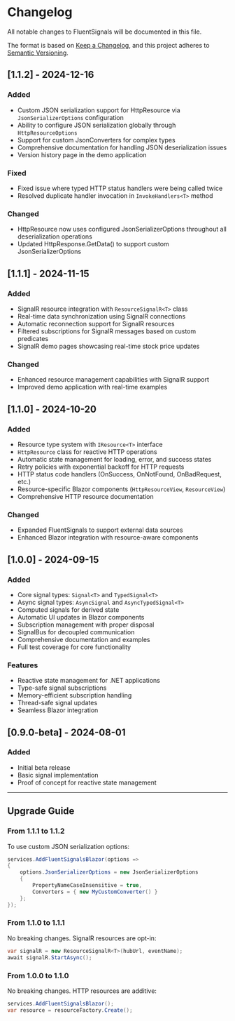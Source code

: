 # Changelog

All notable changes to FluentSignals will be documented in this file.

The format is based on [Keep a Changelog](https://keepachangelog.com/en/1.0.0/),
and this project adheres to [Semantic Versioning](https://semver.org/spec/v2.0.0.html).

## [1.1.2] - 2024-12-16

### Added
- Custom JSON serialization support for HttpResource via `JsonSerializerOptions` configuration
- Ability to configure JSON serialization globally through `HttpResourceOptions`
- Support for custom JsonConverters for complex types
- Comprehensive documentation for handling JSON deserialization issues
- Version history page in the demo application

### Fixed
- Fixed issue where typed HTTP status handlers were being called twice
- Resolved duplicate handler invocation in `InvokeHandlers<T>` method

### Changed
- HttpResource now uses configured JsonSerializerOptions throughout all deserialization operations
- Updated HttpResponse.GetData<T>() to support custom JsonSerializerOptions

## [1.1.1] - 2024-11-15

### Added
- SignalR resource integration with `ResourceSignalR<T>` class
- Real-time data synchronization using SignalR connections
- Automatic reconnection support for SignalR resources
- Filtered subscriptions for SignalR messages based on custom predicates
- SignalR demo pages showcasing real-time stock price updates

### Changed
- Enhanced resource management capabilities with SignalR support
- Improved demo application with real-time examples

## [1.1.0] - 2024-10-20

### Added
- Resource type system with `IResource<T>` interface
- `HttpResource` class for reactive HTTP operations
- Automatic state management for loading, error, and success states
- Retry policies with exponential backoff for HTTP requests
- HTTP status code handlers (OnSuccess, OnNotFound, OnBadRequest, etc.)
- Resource-specific Blazor components (`HttpResourceView`, `ResourceView`)
- Comprehensive HTTP resource documentation

### Changed
- Expanded FluentSignals to support external data sources
- Enhanced Blazor integration with resource-aware components

## [1.0.0] - 2024-09-15

### Added
- Core signal types: `Signal<T>` and `TypedSignal<T>`
- Async signal types: `AsyncSignal` and `AsyncTypedSignal<T>`
- Computed signals for derived state
- Automatic UI updates in Blazor components
- Subscription management with proper disposal
- SignalBus for decoupled communication
- Comprehensive documentation and examples
- Full test coverage for core functionality

### Features
- Reactive state management for .NET applications
- Type-safe signal subscriptions
- Memory-efficient subscription handling
- Thread-safe signal updates
- Seamless Blazor integration

## [0.9.0-beta] - 2024-08-01

### Added
- Initial beta release
- Basic signal implementation
- Proof of concept for reactive state management

---

## Upgrade Guide

### From 1.1.1 to 1.1.2

To use custom JSON serialization options:

```csharp
services.AddFluentSignalsBlazor(options =>
{
    options.JsonSerializerOptions = new JsonSerializerOptions
    {
        PropertyNameCaseInsensitive = true,
        Converters = { new MyCustomConverter() }
    };
});
```

### From 1.1.0 to 1.1.1

No breaking changes. SignalR resources are opt-in:

```csharp
var signalR = new ResourceSignalR<T>(hubUrl, eventName);
await signalR.StartAsync();
```

### From 1.0.0 to 1.1.0

No breaking changes. HTTP resources are additive:

```csharp
services.AddFluentSignalsBlazor();
var resource = resourceFactory.Create();
```